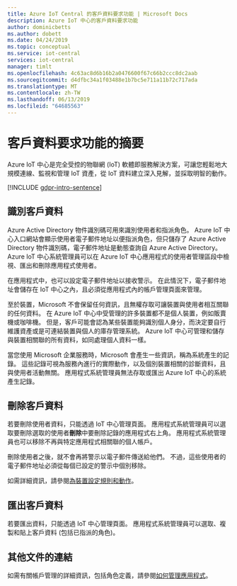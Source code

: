 ```yaml
---
title: Azure IoT Central 的客戶資料要求功能 | Microsoft Docs
description: Azure IoT 中心的客戶資料要求功能
author: dominicbetts
ms.author: dobett
ms.date: 04/24/2019
ms.topic: conceptual
ms.service: iot-central
services: iot-central
manager: timlt
ms.openlocfilehash: 4c63ac8d6b16b2a0476600f67c66b2ccc8dc2aab
ms.sourcegitcommit: d4dfbc34a1f03488e1b7bc5e711a11b72c717ada
ms.translationtype: MT
ms.contentlocale: zh-TW
ms.lasthandoff: 06/13/2019
ms.locfileid: "64685563"
---
```

# <a name="summary-of-customer-data-request-features"></a>客戶資料要求功能的摘要

Azure IoT 中心是完全受控的物聯網 (IoT) 軟體即服務解決方案，可讓您輕鬆地大規模連線、監視和管理 IoT 資產，從 IoT 資料建立深入見解，並採取明智的動作。

[!INCLUDE [gdpr-intro-sentence](../../includes/gdpr-intro-sentence.md)]

## <a name="identifying-customer-data"></a>識別客戶資料

Azure Active Directory 物件識別碼可用來識別使用者和指派角色。 Azure IoT 中心入口網站會顯示使用者電子郵件地址以便指派角色，但只儲存了 Azure Active Directory 物件識別碼，電子郵件地址是動態查詢自 Azure Active Directory。 Azure IoT 中心系統管理員可以在 Azure IoT 中心應用程式的使用者管理區段中檢視、匯出和刪除應用程式使用者。

在應用程式中，也可以設定電子郵件地址以接收警示。 在此情況下，電子郵件地址會儲存在 IoT 中心之內，且必須從應用程式內的帳戶管理頁面來管理。

至於裝置，Microsoft 不會保留任何資訊，且無權存取可讓裝置與使用者相互關聯的任何資料。 在 Azure IoT 中心中受管理的許多裝置都不是個人裝置，例如販賣機或咖啡機。 但是，客戶可能會認為某些裝置能夠識別個人身分，而決定要自行維護資產或是可連結裝置與個人的庫存管理系統。 Azure IoT 中心可管理和儲存與裝置相關聯的所有資料，如同處理個人資料一樣。

當您使用 Microsoft 企業服務時，Microsoft 會產生一些資訊，稱為系統產生的記錄。 這些記錄可視為服務內進行的實際動作，以及個別裝置相關的診斷資料，且與使用者活動無關。 應用程式系統管理員無法存取或匯出 Azure IoT 中心的系統產生記錄。

## <a name="deleting-customer-data"></a>刪除客戶資料

若要刪除使用者資料，只能透過 IoT 中心管理頁面。 應用程式系統管理員可以選取要刪除選取的使用者**刪除**中要刪除記錄的應用程式右上角。 應用程式系統管理員也可以移除不再與特定應用程式相關聯的個人帳戶。

刪除使用者之後，就不會再將警示以電子郵件傳送給他們。 不過，這些使用者的電子郵件地址必須從每個已設定的警示中個別移除。

如需詳細資訊，請參閱[為裝置設定規則和動作](tutorial-configure-rules.md)。

## <a name="exporting-customer-data"></a>匯出客戶資料

若要匯出資料，只能透過 IoT 中心管理頁面。 應用程式系統管理員可以選取、複製和貼上客戶資料 (包括已指派的角色)。

## <a name="links-to-additional-documentation"></a>其他文件的連結

如需有關帳戶管理的詳細資訊，包括角色定義，請參閱[如何管理應用程式](howto-administer.md)。
